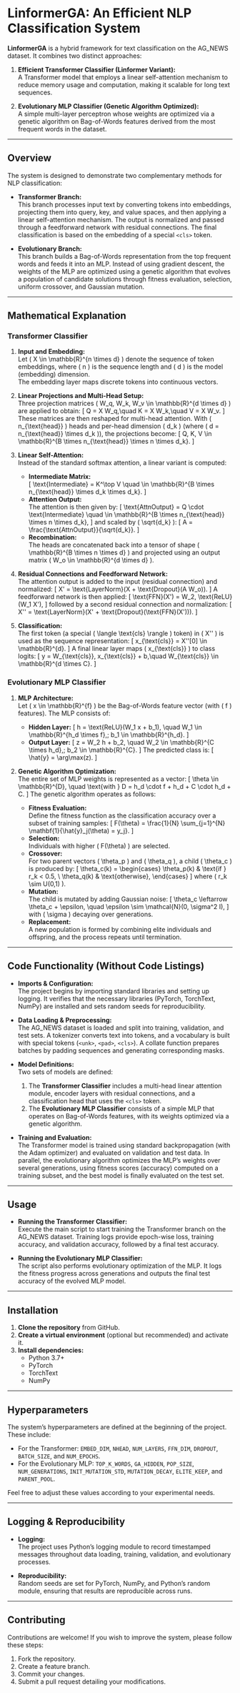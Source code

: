 # LinformerGA: An Efficient NLP Classification System

**LinformerGA** is a hybrid framework for text classification on the AG_NEWS dataset. It combines two distinct approaches:

1. **Efficient Transformer Classifier (Linformer Variant):**  
   A Transformer model that employs a linear self-attention mechanism to reduce memory usage and computation, making it scalable for long text sequences.

2. **Evolutionary MLP Classifier (Genetic Algorithm Optimized):**  
   A simple multi-layer perceptron whose weights are optimized via a genetic algorithm on Bag-of-Words features derived from the most frequent words in the dataset.

---

## Overview

The system is designed to demonstrate two complementary methods for NLP classification:

- **Transformer Branch:**  
  This branch processes input text by converting tokens into embeddings, projecting them into query, key, and value spaces, and then applying a linear self-attention mechanism. The output is normalized and passed through a feedforward network with residual connections. The final classification is based on the embedding of a special `<cls>` token.

- **Evolutionary Branch:**  
  This branch builds a Bag-of-Words representation from the top frequent words and feeds it into an MLP. Instead of using gradient descent, the weights of the MLP are optimized using a genetic algorithm that evolves a population of candidate solutions through fitness evaluation, selection, uniform crossover, and Gaussian mutation.

---

## Mathematical Explanation

### Transformer Classifier

1. **Input and Embedding:**  
   Let \( X \in \mathbb{R}^{n \times d} \) denote the sequence of token embeddings, where \( n \) is the sequence length and \( d \) is the model (embedding) dimension.  
   The embedding layer maps discrete tokens into continuous vectors.

2. **Linear Projections and Multi-Head Setup:**  
   Three projection matrices \( W_q, W_k, W_v \in \mathbb{R}^{d \times d} \) are applied to obtain:
   \[
   Q = X W_q,\quad K = X W_k,\quad V = X W_v.
   \]
   These matrices are then reshaped for multi-head attention. With \( n_{\text{head}} \) heads and per-head dimension \( d_k \) (where \( d = n_{\text{head}} \times d_k \)), the projections become:
   \[
   Q, K, V \in \mathbb{R}^{B \times n_{\text{head}} \times n \times d_k}.
   \]

3. **Linear Self-Attention:**  
   Instead of the standard softmax attention, a linear variant is computed:
   - **Intermediate Matrix:**  
     \[
     \text{Intermediate} = K^\top V \quad \in \mathbb{R}^{B \times n_{\text{head}} \times d_k \times d_k}.
     \]
   - **Attention Output:**  
     The attention is then given by:
     \[
     \text{AttnOutput} = Q \cdot \text{Intermediate} \quad \in \mathbb{R}^{B \times n_{\text{head}} \times n \times d_k},
     \]
     and scaled by \( \sqrt{d_k} \):
     \[
     A = \frac{\text{AttnOutput}}{\sqrt{d_k}}.
     \]
   - **Recombination:**  
     The heads are concatenated back into a tensor of shape \( \mathbb{R}^{B \times n \times d} \) and projected using an output matrix \( W_o \in \mathbb{R}^{d \times d} \).

4. **Residual Connections and Feedforward Network:**  
   The attention output is added to the input (residual connection) and normalized:
   \[
   X' = \text{LayerNorm}(X + \text{Dropout}(A W_o)).
   \]
   A feedforward network is then applied:
   \[
   \text{FFN}(X') = W_2\, \text{ReLU}(W_1 X'),
   \]
   followed by a second residual connection and normalization:
   \[
   X'' = \text{LayerNorm}(X' + \text{Dropout}(\text{FFN}(X'))).
   \]

5. **Classification:**  
   The first token (a special \( \langle \text{cls} \rangle \) token) in \( X'' \) is used as the sequence representation:
   \[
   x_{\text{cls}} = X''[0] \in \mathbb{R}^{d}.
   \]
   A final linear layer maps \( x_{\text{cls}} \) to class logits:
   \[
   y = W_{\text{cls}}\, x_{\text{cls}} + b,\quad W_{\text{cls}} \in \mathbb{R}^{d \times C}.
   \]

### Evolutionary MLP Classifier

1. **MLP Architecture:**  
   Let \( x \in \mathbb{R}^{f} \) be the Bag-of-Words feature vector (with \( f \) features). The MLP consists of:
   - **Hidden Layer:**
     \[
     h = \text{ReLU}(W_1 x + b_1), \quad W_1 \in \mathbb{R}^{h_d \times f},\; b_1 \in \mathbb{R}^{h_d}.
     \]
   - **Output Layer:**
     \[
     z = W_2 h + b_2, \quad W_2 \in \mathbb{R}^{C \times h_d},\; b_2 \in \mathbb{R}^{C}.
     \]
     The predicted class is:
     \[
     \hat{y} = \arg\max(z).
     \]

2. **Genetic Algorithm Optimization:**  
   The entire set of MLP weights is represented as a vector:
   \[
   \theta \in \mathbb{R}^{D}, \quad \text{with } D = h_d \cdot f + h_d + C \cdot h_d + C.
   \]
   The genetic algorithm operates as follows:
   - **Fitness Evaluation:**  
     Define the fitness function as the classification accuracy over a subset of training samples:
     \[
     F(\theta) = \frac{1}{N} \sum_{j=1}^{N} \mathbf{1}\{\hat{y}_j(\theta) = y_j\}.
     \]
   - **Selection:**  
     Individuals with higher \( F(\theta) \) are selected.
   - **Crossover:**  
     For two parent vectors \( \theta_p \) and \( \theta_q \), a child \( \theta_c \) is produced by:
     \[
     \theta_c(k) = 
     \begin{cases}
     \theta_p(k) & \text{if } r_k < 0.5, \\
     \theta_q(k) & \text{otherwise},
     \end{cases}
     \]
     where \( r_k \sim U(0,1) \).
   - **Mutation:**  
     The child is mutated by adding Gaussian noise:
     \[
     \theta_c \leftarrow \theta_c + \epsilon, \quad \epsilon \sim \mathcal{N}(0, \sigma^2 I),
     \]
     with \( \sigma \) decaying over generations.
   - **Replacement:**  
     A new population is formed by combining elite individuals and offspring, and the process repeats until termination.

---

## Code Functionality (Without Code Listings)

- **Imports & Configuration:**  
  The project begins by importing standard libraries and setting up logging. It verifies that the necessary libraries (PyTorch, TorchText, NumPy) are installed and sets random seeds for reproducibility.

- **Data Loading & Preprocessing:**  
  The AG_NEWS dataset is loaded and split into training, validation, and test sets. A tokenizer converts text into tokens, and a vocabulary is built with special tokens (`<unk>`, `<pad>`, `<cls>`). A collate function prepares batches by padding sequences and generating corresponding masks.

- **Model Definitions:**  
  Two sets of models are defined:
  1. The **Transformer Classifier** includes a multi-head linear attention module, encoder layers with residual connections, and a classification head that uses the `<cls>` token.
  2. The **Evolutionary MLP Classifier** consists of a simple MLP that operates on Bag-of-Words features, with its weights optimized via a genetic algorithm.

- **Training and Evaluation:**  
  The Transformer model is trained using standard backpropagation (with the Adam optimizer) and evaluated on validation and test data. In parallel, the evolutionary algorithm optimizes the MLP’s weights over several generations, using fitness scores (accuracy) computed on a training subset, and the best model is finally evaluated on the test set.

---

## Usage

- **Running the Transformer Classifier:**  
  Execute the main script to start training the Transformer branch on the AG_NEWS dataset. Training logs provide epoch-wise loss, training accuracy, and validation accuracy, followed by a final test accuracy.

- **Running the Evolutionary MLP Classifier:**  
  The script also performs evolutionary optimization of the MLP. It logs the fitness progress across generations and outputs the final test accuracy of the evolved MLP model.

---

## Installation

1. **Clone the repository** from GitHub.
2. **Create a virtual environment** (optional but recommended) and activate it.
3. **Install dependencies:**  
   - Python 3.7+  
   - PyTorch  
   - TorchText  
   - NumPy

---

## Hyperparameters

The system’s hyperparameters are defined at the beginning of the project. These include:
- For the Transformer: `EMBED_DIM`, `NHEAD`, `NUM_LAYERS`, `FFN_DIM`, `DROPOUT`, `BATCH_SIZE`, and `NUM_EPOCHS`.
- For the Evolutionary MLP: `TOP_K_WORDS`, `GA_HIDDEN`, `POP_SIZE`, `NUM_GENERATIONS`, `INIT_MUTATION_STD`, `MUTATION_DECAY`, `ELITE_KEEP`, and `PARENT_POOL`.

Feel free to adjust these values according to your experimental needs.

---

## Logging & Reproducibility

- **Logging:**  
  The project uses Python’s logging module to record timestamped messages throughout data loading, training, validation, and evolutionary processes.

- **Reproducibility:**  
  Random seeds are set for PyTorch, NumPy, and Python’s random module, ensuring that results are reproducible across runs.

---

## Contributing

Contributions are welcome! If you wish to improve the system, please follow these steps:
1. Fork the repository.
2. Create a feature branch.
3. Commit your changes.
4. Submit a pull request detailing your modifications.

